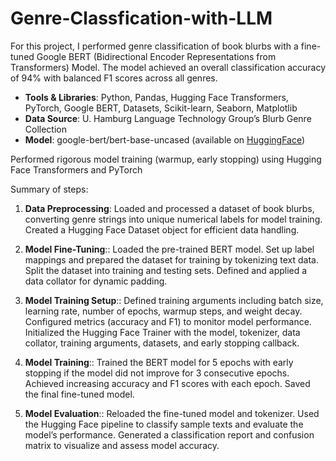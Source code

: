 # Genre-Classfication-with-LLM

For this project, I performed genre classification of book blurbs with a fine-tuned Google BERT (Bidirectional Encoder Representations from Transformers) Model. The model achieved an overall classification accuracy of 94% with balanced F1 scores across all genres. 

* **Tools & Libraries**: Python, Pandas, Hugging Face Transformers, PyTorch, Google BERT, Datasets, Scikit-learn, Seaborn, Matplotlib
* **Data Source**: U. Hamburg Language Technology Group’s Blurb Genre Collection
* **Model**: google-bert/bert-base-uncased (available on [HuggingFace](https://huggingface.co/google-bert/bert-base-uncased))

Performed rigorous model training (warmup, early stopping) using Hugging Face Transformers and PyTorch

Summary of steps:
1. **Data Preprocessing**: Loaded and processed a dataset of book blurbs, converting genre strings into unique numerical labels for model training. Created a Hugging Face Dataset object for efficient data handling.

2. **Model Fine-Tuning**:: Loaded the pre-trained BERT model. Set up label mappings and prepared the dataset for training by tokenizing text data. Split the dataset into training and testing sets. Defined and applied a data collator for dynamic padding.

3. **Model Training Setup**:: Defined training arguments including batch size, learning rate, number of epochs, warmup steps, and weight decay. Configured metrics (accuracy and F1) to monitor model performance. Initialized the Hugging Face Trainer with the model, tokenizer, data collator, training arguments, datasets, and early stopping callback.

4. **Model Training**:: Trained the BERT model for 5 epochs with early stopping if the model did not improve for 3 consecutive epochs. Achieved increasing accuracy and F1 scores with each epoch. Saved the final fine-tuned model.

5. **Model Evaluation**:: Reloaded the fine-tuned model and tokenizer. Used the Hugging Face pipeline to classify sample texts and evaluate the model’s performance. Generated a classification report and confusion matrix to visualize and assess model accuracy.
